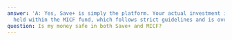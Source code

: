 ```yaml
---
answer: 'A: Yes, Save+ is simply the platform. Your actual investment is securely
  held within the MICF fund, which follows strict guidelines and is overseen by Mahaana.'
question: Is my money safe in both Save+ and MICF?
---
```

